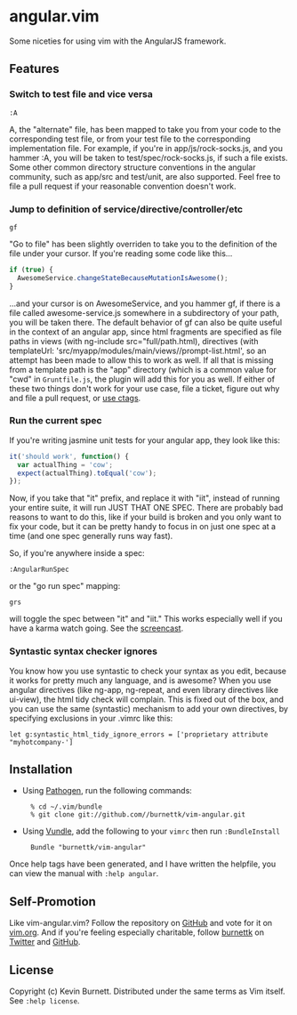 # angular.vim

Some niceties for using vim with the AngularJS framework.

## Features

### Switch to test file and vice versa

    :A

A, the "alternate" file, has been mapped to take you from your code to the
corresponding test file, or from your test file to the corresponding
implementation file. For example, if you're in app/js/rock-socks.js, and 
you hammer :A, you will be taken to test/spec/rock-socks.js, if such a file
exists. Some other common directory structure conventions in the angular 
community, such as app/src and test/unit, are also supported. Feel free to 
file a pull request if your reasonable convention doesn't work.

### Jump to definition of service/directive/controller/etc

    gf

"Go to file" has been slightly overriden to take you to the definition of
the file under your cursor. If you're reading some code like this...

```javascript
if (true) {
  AwesomeService.changeStateBecauseMutationIsAwesome();
}
```

...and your cursor is on AwesomeService, and you hammer gf, if there is a
file called awesome-service.js somewhere in a subdirectory of your path,
you will be taken there. The default behavior of gf can also be quite
useful in the context of an angular app, since html fragments are specified
as file paths in views (with ng-include src="full/path.html), directives
(with templateUrl: 'src/myapp/modules/main/views//prompt-list.html', so an
attempt has been made to allow this to work as well. If all that is missing
from a template path is the "app" directory (which is a common value for
"cwd" in `Gruntfile.js`, the plugin will add this for you as well. If either
of these two things don't work for your use case, file a ticket, figure
out why and file a pull request, or [use ctags][ctags].

### Run the current spec

If you're writing jasmine unit tests for your angular app, they look like
this:

```javascript
it('should work', function() {
  var actualThing = 'cow';
  expect(actualThing).toEqual('cow');
});

```

Now, if you take that "it" prefix, and replace it with "iit", instead of
running your entire suite, it will run JUST THAT ONE SPEC. There are
probably bad reasons to want to do this, like if your build is broken
and you only want to fix your code, but it can be pretty handy to
focus in on just one spec at a time (and one spec generally runs way fast).

So, if you're anywhere inside a spec:

    :AngularRunSpec
    
or the "go run spec" mapping:

    grs
    
will toggle the spec between "it" and "iit." This works especially well if
you have a karma watch going. See the [screencast][screencast].

### Syntastic syntax checker ignores

You know how you use syntastic to check your syntax as you edit, because
it works for pretty much any language, and is awesome? When you use angular
directives (like ng-app, ng-repeat, and even library directives like
ui-view), the html tidy check will complain. This is fixed out of the box,
and you can use the same (syntastic) mechanism to add your own directives,
by specifying exclusions in your .vimrc like this:

```
let g:syntastic_html_tidy_ignore_errors = ['proprietary attribute "myhotcompany-']
```

## Installation

* Using [Pathogen][pathogen], run the following commands:

        % cd ~/.vim/bundle
        % git clone git://github.com//burnettk/vim-angular.git

* Using [Vundle][vundle], add the following to your `vimrc` then run
  `:BundleInstall`

        Bundle "burnettk/vim-angular"

Once help tags have been generated, and I have written the helpfile, you
can view the manual with
`:help angular`.

## Self-Promotion

Like vim-angular.vim? Follow the repository on
[GitHub](https://github.com/burnettk/vim-angular) and vote for it on
[vim.org](http://www.vim.org/scripts/script.php?script_id=4907).  And if
you're feeling especially charitable, follow [burnettk](http://notkeepingitreal.com) on
[Twitter](http://twitter.com/kbbkkbbk) and
[GitHub](https://github.com/burnettk).

## License

Copyright (c) Kevin Burnett.  Distributed under the same terms as Vim itself.
See `:help license`.

[ctags]: http://tbaggery.com/2011/08/08/effortless-ctags-with-git.html
[screencast]: http://notkeepingitreal.com
[pathogen]: https://github.com/tpope/vim-pathogen
[vundle]: https://github.com/gmarik/vundle
[github]: https://github.com/burnettk/vim-angular
